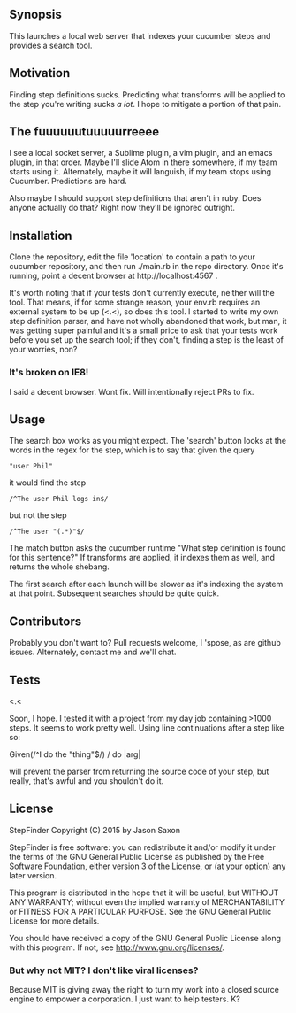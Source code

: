 ## Synopsis

This launches a local web server that indexes your cucumber steps and
provides a search tool.

## Motivation

Finding step definitions sucks. Predicting what transforms will be
applied to the step you're writing sucks *a lot*. I hope to
mitigate a portion of that pain.

## The fuuuuuutuuuuurreeee

I see a local socket server, a Sublime plugin, a vim plugin, and an emacs
plugin, in that order. Maybe I'll slide Atom in there somewhere, if my
team starts using it. Alternately, maybe it will languish, if my team
stops using Cucumber. Predictions are hard.

Also maybe I should support step definitions that aren't in ruby. Does
anyone actually do that? Right now they'll be ignored outright.

## Installation

Clone the repository, edit the file 'location' to contain a path to
your cucumber repository, and then run ./main.rb in the repo directory.
Once it's running, point a decent browser at http://localhost:4567 .

It's worth noting that if your tests don't currently execute, neither
will the tool. That means, if for some strange reason, your env.rb requires
an external system to be up (<.<), so does this tool. I started to write my own
step definition parser, and have not wholly abandoned that work, but man,
it was getting super painful and it's a small price to ask that your tests
work before you set up the search tool; if they don't, finding a step is the
least of your worries, non?

### It's broken on IE8!

I said a decent browser. Wont fix. Will intentionally reject PRs to fix.

## Usage

The search box works as you might expect. The 'search' button looks at
the words in the regex for the step, which is to say that given the query

    "user Phil"

it would find the step

    /^The user Phil logs in$/

but not the step

    /^The user "(.*)"$/

The match button asks the cucumber runtime "What step definition is found for
this sentence?" If transforms are applied, it indexes them as well, and returns
the whole shebang.

The first search after each launch will be slower as it's indexing the system 
at that point. Subsequent searches should be quite quick.

## Contributors

Probably you don't want to? Pull requests welcome, I 'spose, as are github 
issues. Alternately, contact me and we'll chat.

## Tests

<.<

Soon, I hope. I tested it with a project from my day job containing >1000
steps. It seems to work pretty well. Using line continuations after a step
like so:

  Given(/^I do the "thing"$/) /
  do |arg|

will prevent the parser from returning the source code of your step, but 
really, that's awful and you shouldn't do it.

## License

StepFinder Copyright (C) 2015 by Jason Saxon

StepFinder is free software: you can redistribute it and/or modify
it under the terms of the GNU General Public License as published by
the Free Software Foundation, either version 3 of the License, or
(at your option) any later version.

This program is distributed in the hope that it will be useful,
but WITHOUT ANY WARRANTY; without even the implied warranty of
MERCHANTABILITY or FITNESS FOR A PARTICULAR PURPOSE.  See the
GNU General Public License for more details.

You should have received a copy of the GNU General Public License
along with this program.  If not, see <http://www.gnu.org/licenses/>.

### But why not MIT? I don't like viral licenses?

Because MIT is giving away the right to turn my work into a closed source
engine to empower a corporation. I just want to help testers. K?

